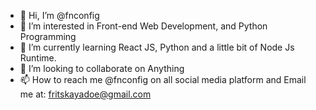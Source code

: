 - 👋 Hi, I’m @fnconfig
- 👀 I’m interested in Front-end Web Development, and Python Programming
- 🌱 I’m currently learning React JS, Python and a little bit of Node Js Runtime.
- 💞️ I’m looking to collaborate on Anything
- 📫 How to reach me @fnconfig on all social media platform and Email me at: fritskayadoe@gmail.com

<!---
fnconfig/fnconfig is a ✨ special ✨ repository because its `README.md` (this file) appears on your GitHub profile.
You can click the Preview link to take a look at your changes.
--->
